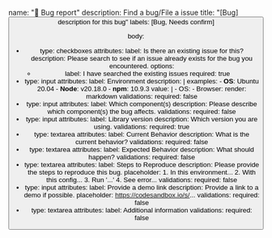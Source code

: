 name: ":bug: Bug report"
description: Find a bug/File a issue
title: "[Bug] <Button> description for this bug"
labels: [Bug, Needs confirm]

body:
- type: checkboxes
  attributes:
    label: Is there an existing issue for this?
    description: Please search to see if an issue already exists for the bug you encountered.
    options:
    - label: I have searched the existing issues
      required: true
- type: input
  attributes:
    label: Environment
    description: |
      examples:
        - **OS**: Ubuntu 20.04
        - **Node**: v20.18.0
        - **npm**: 10.9.3
      value: |
        - OS:
        - Browser:
      render: markdown
      validations:
        required: false
- type: input
  attributes:
    label: Which component(s)
    description: Please describe which component(s) the bug affects.
    validations:
      required: false
- type: input
  attributes:
    label: Library version
    description: Which version you are using.
    validations:
      required: true
- type: textarea
  attributes:
    label: Current Behavior
    description: What is the current behavior?
    validations:
      required: false
- type: textarea
  attributes:
    label: Expected Behavior
    description: What should happen?
    validations:
      required: false
- type: textarea
  attributes:
    label: Steps to Reproduce
    description: Please provide the steps to reproduce this bug.
    placeholder:
      1. In this environment...
      2. With this config...
      3. Run '...'
      4. See error...
    validations:
      required: false
- type: input
  attributes:
    label: Provide a demo link
    description: Provide a link to a demo if possible.
    placeholder: https://codesandbox.io/s/...
    validations:
      required: false
- type: textarea
  attributes:
    label: Additional information
  validations:
    required: false
